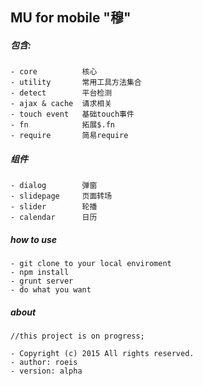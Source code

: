## MU for mobile "穆"

##### 包含:

    - core          核心
    - utility       常用工具方法集合
    - detect        平台检测
    - ajax & cache  请求相关
    - touch event   基础touch事件
    - fn            拓展$.fn
    - require       简易require

##### 组件

    - dialog        弹窗
    - slidepage     页面转场
    - slider        轮播
    - calendar      日历


##### how to use

    - git clone to your local enviroment
    - npm install
    - grunt server
    - do what you want

##### about

    //this project is on progress;
    
    - Copyright (c) 2015 All rights reserved.
    - author: roeis
    - version: alpha

